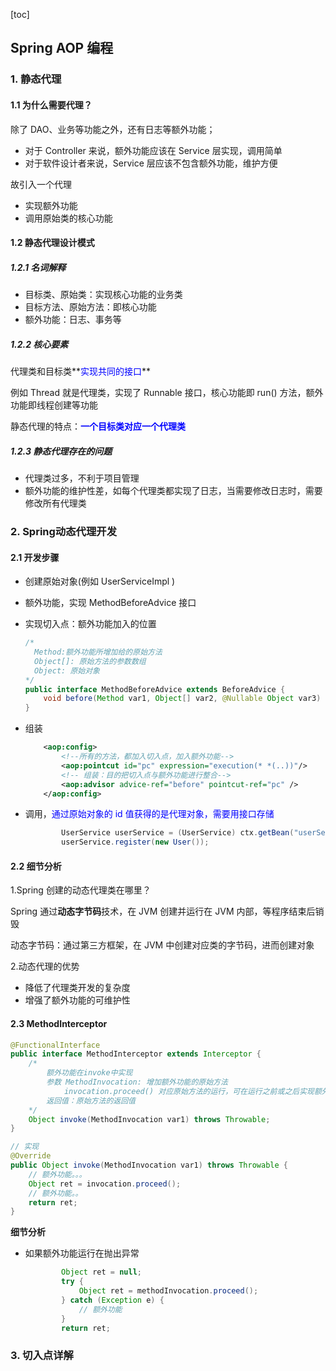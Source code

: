[toc]

## Spring AOP 编程

### 1. 静态代理

#### 1.1 为什么需要代理？

除了 DAO、业务等功能之外，还有日志等额外功能；

- 对于 Controller 来说，额外功能应该在 Service 层实现，调用简单
- 对于软件设计者来说，Service 层应该不包含额外功能，维护方便

故引入一个代理

- 实现额外功能
- 调用原始类的核心功能

#### 1.2 静态代理设计模式

##### 1.2.1 名词解释

- 目标类、原始类：实现核心功能的业务类
- 目标方法、原始方法：即核心功能
- 额外功能：日志、事务等

##### 1.2.2 核心要素

代理类和目标类**<font color=blue>实现共同的接口</font>**

例如 Thread 就是代理类，实现了 Runnable 接口，核心功能即 run() 方法，额外功能即线程创建等功能

静态代理的特点：**<font color=blue>一个目标类对应一个代理类</font>**

##### 1.2.3 静态代理存在的问题

- 代理类过多，不利于项目管理
- 额外功能的维护性差，如每个代理类都实现了日志，当需要修改日志时，需要修改所有代理类



### 2. Spring动态代理开发

#### 2.1 开发步骤

- 创建原始对象(例如 UserServiceImpl )

- 额外功能，实现 MethodBeforeAdvice 接口

- 实现切入点：额外功能加入的位置

  ``` java
  /*
  	Method:额外功能所增加给的原始方法
  	Object[]: 原始方法的参数数组
  	Object: 原始对象
  */
  public interface MethodBeforeAdvice extends BeforeAdvice {
      void before(Method var1, Object[] var2, @Nullable Object var3) throws Throwable;
  }
  ```

- 组装

  ``` xml
      <aop:config>
          <!--所有的方法，都加入切入点，加入额外功能-->
          <aop:pointcut id="pc" expression="execution(* *(..))"/>
          <!-- 组装：目的把切入点与额外功能进行整合-->
          <aop:advisor advice-ref="before" pointcut-ref="pc" />
      </aop:config>
  ```

- 调用，<font color=blue>通过原始对象的 id 值获得的是代理对象，需要用接口存储</font>

  ``` java
          UserService userService = (UserService) ctx.getBean("userService");
          userService.register(new User());
  ```

#### 2.2 细节分析

1.Spring 创建的动态代理类在哪里？

Spring 通过**动态字节码**技术，在 JVM 创建并运行在 JVM 内部，等程序结束后销毁

动态字节码：通过第三方框架，在 JVM 中创建对应类的字节码，进而创建对象

2.动态代理的优势

- 降低了代理类开发的复杂度
- 增强了额外功能的可维护性

#### 2.3 MethodInterceptor

``` java
@FunctionalInterface
public interface MethodInterceptor extends Interceptor {
    /*
		额外功能在invoke中实现
		参数 MethodInvocation: 增加额外功能的原始方法
	    	invocation.proceed() 对应原始方法的运行，可在运行之前或之后实现额外功能
		返回值：原始方法的返回值
	*/
    Object invoke(MethodInvocation var1) throws Throwable;
}

// 实现
@Override
public Object invoke(MethodInvocation var1) throws Throwable {
    // 额外功能。。。
    Object ret = invocation.proceed();
    // 额外功能。。
    return ret;
}
```

**细节分析**

- 如果额外功能运行在抛出异常

  ``` java
          Object ret = null;
          try {
              Object ret = methodInvocation.proceed();
          } catch (Exception e) {
              // 额外功能
          }
          return ret;
  ```

### 3. 切入点详解

